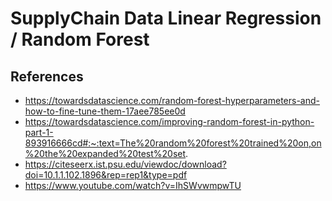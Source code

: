 # SupplyChain Data Linear Regression / Random Forest

## References
* https://towardsdatascience.com/random-forest-hyperparameters-and-how-to-fine-tune-them-17aee785ee0d
* https://towardsdatascience.com/improving-random-forest-in-python-part-1-893916666cd#:~:text=The%20random%20forest%20trained%20on,on%20the%20expanded%20test%20set.
* https://citeseerx.ist.psu.edu/viewdoc/download?doi=10.1.1.102.1896&rep=rep1&type=pdf
* https://www.youtube.com/watch?v=IhSWvwmpwTU
